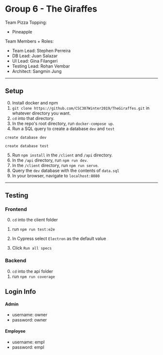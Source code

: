 # Group 6 - The Giraffes
Team Pizza Topping: 
* Pineapple

Team Members + Roles:
* Team Lead: Stephen Perreira
* DB Lead: Juan Salazar
* UI Lead: Gina Filangeri
* Testing Lead: Rohan Vembar
* Architect: Sangmin Jung

---

## Setup
0. Install docker and npm
1. `git clone https://github.com/CSC307Winter2019/TheGiraffes.git` in whatever directory you want.
2. `cd` into that directory.
3. In the repo's root directory, run `docker-compose up`.
4. Run a SQL query to create a database `dev` and `test`

  ``` 
  create database dev
  
  create database test 
  ```

5. Run `npm install` in the `/client` and `/api` directory. 
6. In the `/api` directory, run `npm run dev`.
7. In the `/client` directory, run `npm run serve`.
8. Query the `dev` database with the contents of `data.sql` 
9. In your browser, navigate to `localhost:8080`

---

## Testing
### Frontend 

0. `cd` into the client folder

1. run `npm run test:e2e`

2. In Cypress select `Electron` as the default value

3. Click `Run all specs`

### Backend 
0. `cd` into the api folder
1. run `npm run coverage`

## Login Info
#### Admin
* username: owner
* password: owner
#### Employee
* username: empl 
* password: empl
